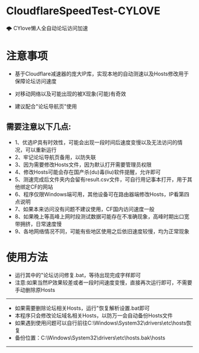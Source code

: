 # CloudflareSpeedTest-CYLOVE
🌩 CYlove懒人全自动论坛访问加速
# 注意事项
- 基于Cloudflare减速器的庞大IP库，实现本地的自动测速以及Hosts修改用于保障论坛访问速度
- 对移动网络以及可能出现的被X现象(可能)有奇效

- 建议配合"论坛导航页"使用

## 需要注意以下几点:
- 1、优选IP具有时效性，可能会出现一段时间后速度变慢以及无法访问的情况，可以重新运行
- 2、牢记论坛导航页备用，以防失联
- 3、因为需要修改Hosts文件，因为默认打开需要管理员权限
- 4、修改Hosts可能会存在国产杀(du)毒(liu)软件提醒，允许即可
- 5、测速完成后文件夹内会留有result.csv文件，可自行用记事本打开，用于其他绑定CF的网站
- 6、程序仅限Windows端可用，其他设备可在路由器端修改Hosts，IP看第四点说明
- 7、如果本来访问没有问题不建议使用，CF国内访问速度一般
- 8、如果晚上等高峰上网时段测试数据可能存在不准确现象，高峰时期出口宽带拥挤，日常速度慢
- 9、各地网络情况不同，可能有些地区使用之后依旧速度较慢，均为正常现象

# 使用方法
- 运行其中的"论坛访问修复.bat，等待出现完成字样即可
- 注意:如果当然IP效果较差或者一段时间速度变慢，直接再次运行即可，不需要手动删除原Hosts
---
- 如果需要删除论坛相关Hosts，运行"恢复解析设置.bat即可
- 本程序只会修改论坛域名相关Hosts，以防万一会自动备份Hosts文件
- 如果遇到使用问题可以自行前往C:\Windows\System32\drivers\etc\hosts恢复
- 备份位置：C:\Windows\System32\drivers\etc\hosts.bak\hosts
---
